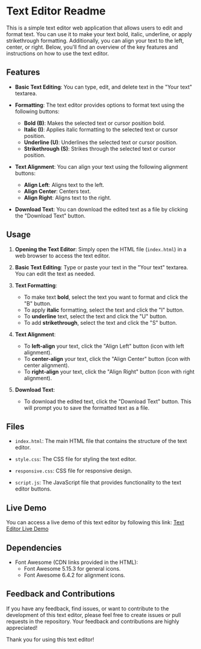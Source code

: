 # Text Editor Readme

This is a simple text editor web application that allows users to edit and format text. You can use it to make your text bold, italic, underline, or apply strikethrough formatting. Additionally, you can align your text to the left, center, or right. Below, you'll find an overview of the key features and instructions on how to use the text editor.

## Features

- **Basic Text Editing**: You can type, edit, and delete text in the "Your text" textarea.

- **Formatting**: The text editor provides options to format text using the following buttons:
  - **Bold (B)**: Makes the selected text or cursor position bold.
  - **Italic (I)**: Applies italic formatting to the selected text or cursor position.
  - **Underline (U)**: Underlines the selected text or cursor position.
  - **Strikethrough (S)**: Strikes through the selected text or cursor position.

- **Text Alignment**: You can align your text using the following alignment buttons:
  - **Align Left**: Aligns text to the left.
  - **Align Center**: Centers text.
  - **Align Right**: Aligns text to the right.

- **Download Text**: You can download the edited text as a file by clicking the "Download Text" button.

## Usage

1. **Opening the Text Editor**: Simply open the HTML file (`index.html`) in a web browser to access the text editor.

2. **Basic Text Editing**: Type or paste your text in the "Your text" textarea. You can edit the text as needed.

3. **Text Formatting**:
   - To make text **bold**, select the text you want to format and click the "B" button.
   - To apply **italic** formatting, select the text and click the "I" button.
   - To **underline** text, select the text and click the "U" button.
   - To add **strikethrough**, select the text and click the "S" button.

4. **Text Alignment**:
   - To **left-align** your text, click the "Align Left" button (icon with left alignment).
   - To **center-align** your text, click the "Align Center" button (icon with center alignment).
   - To **right-align** your text, click the "Align Right" button (icon with right alignment).

5. **Download Text**:
   - To download the edited text, click the "Download Text" button. This will prompt you to save the formatted text as a file.

## Files

- `index.html`: The main HTML file that contains the structure of the text editor.

- `style.css`: The CSS file for styling the text editor.

- `responsive.css`: CSS file for responsive design.

- `script.js`: The JavaScript file that provides functionality to the text editor buttons.

## Live Demo

You can access a live demo of this text editor by following this link: [Text Editor Live Demo](https://text-editor-opal.vercel.app/)

## Dependencies

- Font Awesome (CDN links provided in the HTML):
  - Font Awesome 5.15.3 for general icons.
  - Font Awesome 6.4.2 for alignment icons.

## Feedback and Contributions

If you have any feedback, find issues, or want to contribute to the development of this text editor, please feel free to create issues or pull requests in the repository. Your feedback and contributions are highly appreciated!

Thank you for using this text editor!
